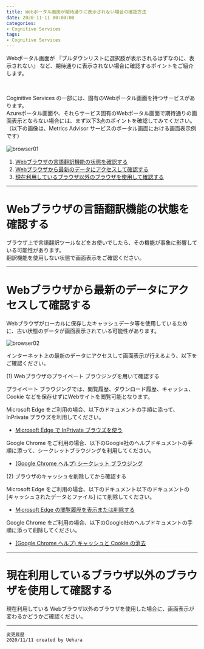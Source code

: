 ```yaml
---
title: Webポータル画面が期待通りに表示されない場合の確認方法
date: 2020-11-11 00:00:00
categories:
- Cognitive Services
tags:
- Cognitive Services
---
```


Webポータル画面が 『プルダウンリストに選択肢が表示されるはずなのに、表示されない』 など、期待通りに表示されない場合に確認するポイントをご紹介します。
<!-- more -->
<br>

Coginitive Services の一部には、固有のWebポータル画面を持つサービスがあります。  
Azureポータル画面や、それらサービス固有のWebポータル画面で期待通りの画面表示とならない場合には、まず以下3点のポイントを確認してみてください。  
（以下の画像は、Metrics Advisor サービスのポータル画面における画面表示例です）　　

![browser01](https://jpaiblog.github.io/images/not-expected-display-on-the-webbrowser/browser01.jpg "browser01") 　

1. [Webブラウザの言語翻訳機能の状態を確認する](#Webブラウザの言語翻訳機能の状態を確認する)
1. [Webブラウザから最新のデータにアクセスして確認する](#Webブラウザから最新のデータにアクセスして確認する)
1. [現在利用しているブラウザ以外のブラウザを使用して確認する](#現在利用しているブラウザ以外のブラウザを使用して確認する) 


***

# Webブラウザの言語翻訳機能の状態を確認する
ブラウザ上で言語翻訳ツールなどをお使いでしたら、その機能が事象に影響している可能性があります。  
翻訳機能を使用しない状態で画面表示をご確認ください。

***
# Webブラウザから最新のデータにアクセスして確認する
Webブラウザがローカルに保存したキャッシュデータ等を使用しているために、古い状態のデータが画面表示されている可能性があります。  

![browser02](https://jpaiblog.github.io/images/not-expected-display-on-the-webbrowser/browser02.jpg "browser02")

インターネット上の最新のデータにアクセスして画面表示が行えるよう、以下をご確認ください。

(1) Webブラウザのプライベート ブラウジングを用いて確認する  

プライベート ブラウジングでは、閲覧履歴、ダウンロード履歴、キャッシュ、Cookie などを保存せずにWebサイトを閲覧可能となります。 

Microsoft Edge をご利用の場合、以下のドキュメントの手順に添って、InPrivate ブラウズを利用してください。  

- [Microsoft Edge で InPrivate ブラウズを使う](https://support.microsoft.com/ja-jp/help/4026200/microsoft-edge-browse-inprivate)
  
Google Chrome をご利用の場合、以下のGoogle社のヘルプドキュメントの手順に添って、シークレットブラウジングを利用してください。  

- [(Google Chrome ヘルプ) シークレット ブラウジング](https://support.google.com/chrome/answer/95464?hl=ja)

(2) ブラウザのキャッシュを削除してから確認する 

Microsoft Edge をご利用の場合、以下のドキュメント以下のドキュメントの [キャッシュされたデータとファイル] にて削除してください。  

- [Microsoft Edge の閲覧履歴を表示または削除する](https://support.microsoft.com/ja-jp/help/10607/microsoft-edge-view-delete-browser-history)
  
Google Chrome をご利用の場合、以下のGoogle社のヘルプドキュメントの手順に添って削除してください。  

- [(Google Chrome ヘルプ) キャッシュと Cookie の消去](https://support.google.com/accounts/answer/32050)

***
# 現在利用しているブラウザ以外のブラウザを使用して確認する
現在利用している Webブラウザ以外のブラウザを使用した場合に、画面表示が変わるかどうかご確認ください。



***
`変更履歴`  
`2020/11/11 created by Uehara`  